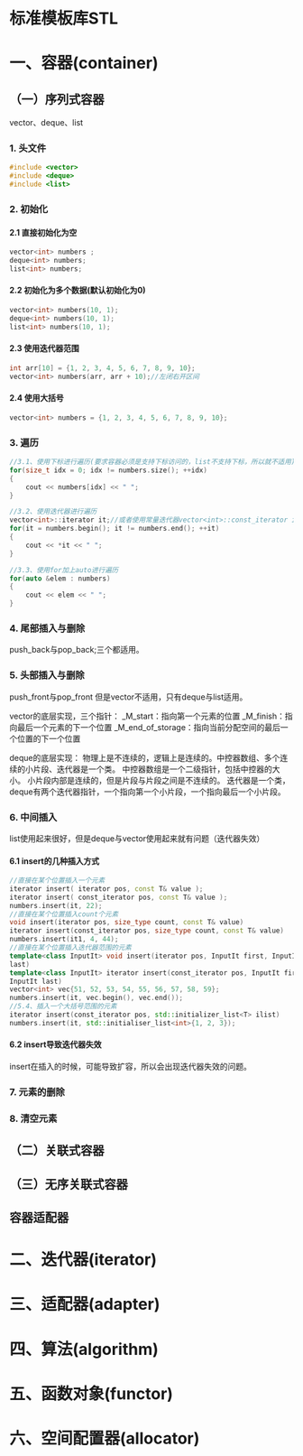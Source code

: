 # 标准模板库STL

# 一、容器(container)
## （一）序列式容器
vector、deque、list
### 1. 头文件
```c++
#include <vector>
#include <deque>
#include <list>
```

### 2. 初始化
#### 2.1 直接初始化为空
```c++
vector<int> numbers ;
deque<int> numbers;
list<int> numbers;
```
#### 2.2 初始化为多个数据(默认初始化为0)
```c++
vector<int> numbers(10, 1);
deque<int> numbers(10, 1);
list<int> numbers(10, 1);
```
#### 2.3 使用迭代器范围
```c++
int arr[10] = {1, 2, 3, 4, 5, 6, 7, 8, 9, 10};
vector<int> numbers(arr, arr + 10);//左闭右开区间
```
#### 2.4 使用大括号
```c++
vector<int> numbers = {1, 2, 3, 4, 5, 6, 7, 8, 9, 10};
```

### 3. 遍历
```c++
//3.1、使用下标进行遍历(要求容器必须是支持下标访问的，list不支持下标，所以就不适用)
for(size_t idx = 0; idx != numbers.size(); ++idx)
{
    cout << numbers[idx] << " ";
}

//3.2、使用迭代器进行遍历
vector<int>::iterator it;//或者使用常量迭代器vector<int>::const_iterator it
for(it = numbers.begin(); it != numbers.end(); ++it)
{
    cout << *it << " ";
}

//3.3、使用for加上auto进行遍历
for(auto &elem : numbers)
{
    cout << elem << " ";
}
```

### 4. 尾部插入与删除
push_back与pop_back;三个都适用。

### 5. 头部插入与删除
push_front与pop_front
但是vector不适用，只有deque与list适用。

vector的底层实现，三个指针：
_M_start：指向第一个元素的位置
_M_finish：指向最后一个元素的下一个位置
_M_end_of_storage：指向当前分配空间的最后一个位置的下一个位置

deque的底层实现：
物理上是不连续的，逻辑上是连续的。中控器数组、多个连续的小片段、迭代器是一个类。
中控器数组是一个二级指针，包括中控器的大小。
小片段内部是连续的，但是片段与片段之间是不连续的。
迭代器是一个类，deque有两个迭代器指针，一个指向第一个小片段，一个指向最后一个小片段。

### 6. 中间插入
list使用起来很好，但是deque与vector使用起来就有问题（迭代器失效）
#### 6.1 insert的几种插入方式
```c++
//直接在某个位置插入一个元素
iterator insert( iterator pos, const T& value );
iterator insert( const_iterator pos, const T& value );
numbers.insert(it, 22);
//直接在某个位置插入count个元素
void insert(iterator pos, size_type count, const T& value)
iterator insert(const_iterator pos, size_type count, const T& value)
numbers.insert(it1, 4, 44);
//直接在某个位置插入迭代器范围的元素
template<class InputIt> void insert(iterator pos, InputIt first, InputIt
last)
template<class InputIt> iterator insert(const_iterator pos, InputIt first,
InputIt last)
vector<int> vec{51, 52, 53, 54, 55, 56, 57, 58, 59};
numbers.insert(it, vec.begin(), vec.end());
//5.4、插入一个大括号范围的元素
iterator insert(const_iterator pos, std::initializer_list<T> ilist)
numbers.insert(it, std::initialiser_list<int>{1, 2, 3});
```

#### 6.2 insert导致迭代器失效
insert在插入的时候，可能导致扩容，所以会出现迭代器失效的问题。

### 7. 元素的删除

### 8. 清空元素
## （二）关联式容器

## （三）无序关联式容器

## 容器适配器

# 二、迭代器(iterator)

# 三、适配器(adapter)

# 四、算法(algorithm)

# 五、函数对象(functor)

# 六、空间配置器(allocator)